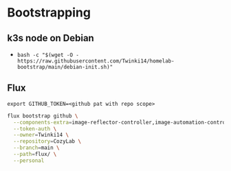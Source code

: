 # Bootstrapping

## k3s node on Debian
- `bash -c "$(wget -O - https://raw.githubusercontent.com/Twinki14/homelab-bootstrap/main/debian-init.sh)"`

## Flux
```
export GITHUB_TOKEN=<github pat with repo scope>
```

```bash
flux bootstrap github \
  --components-extra=image-reflector-controller,image-automation-controller \
  --token-auth \
  --owner=Twinki14 \
  --repository=CozyLab \
  --branch=main \
  --path=flux/ \
  --personal
```